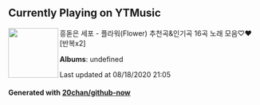 ## Currently Playing on YTMusic

[<img align="left" width="100" src="https://i.ytimg.com/vi/At9OtMUwfIw/sddefault.jpg?sqp=-oaymwEWCJADEOEBIAQqCghqEJQEGHgg6AJIWg&rs">](https://music.youtube.com/channel/UCFFzNXXislcOXdJuBaoy_cA)

흥돋은 세포 - 플라워(Flower) 추천곡&인기곡 16곡 노래 모음♡♥ [반복x2]

**Albums**: undefined

Last updated at 08/18/2020 21:05

#### Generated with [20chan/github-now](https://github.com/20chan/github-now)


<!--
**20chan/20chan** is a ✨ _special_ ✨ repository because its `README.md` (this file) appears on your GitHub profile.

Here are some ideas to get you started:

- 🔭 I’m currently working on ...
- 🌱 I’m currently learning ...
- 👯 I’m looking to collaborate on ...
- 🤔 I’m looking for help with ...
- 💬 Ask me about ...
- 📫 How to reach me: ...
- 😄 Pronouns: ...
- ⚡ Fun fact: ...
-->
